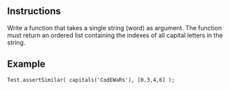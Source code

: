## Instructions
Write a function that takes a single string (word) as argument. The function must return an ordered list containing the indexes of all capital letters in the string.

## Example
```
Test.assertSimilar( capitals('CodEWaRs'), [0,3,4,6] );
```